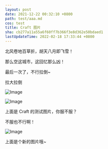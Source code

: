 ```yaml
---
layout: post
date: 2021-12-22 00:32:10 +0800
path: test/aaa.md
cos: test
title: Craft 图片
sha: cb277a11a55a6f60ff7b366f3e8d362e50bdaed1
lastUpdateTime: 2022-02-18 17:33:44 +0800
---
```




北风卷地百草折，胡天八月即飞雪！

那么空这城市，这回忆那么凶！

最后一次了，不行拉倒~

拉大拉倒

![Image](https://res.craft.do/user/full/747e0824-8866-cf67-b3ae-2e207380d1f9/doc/74363326-27d3-4061-b2b2-8a0674ec580b/A6226188-A6F5-4FD3-B6A3-E377E74C686E_2/DjmVSLnIGfcRNr0el4lEVOBh1UTdxRz23mhh3uFkTBcz/Image.png)



![Image](https://res.craft.do/user/full/747e0824-8866-cf67-b3ae-2e207380d1f9/doc/74363326-27d3-4061-b2b2-8a0674ec580b/EDB4DDB9-6941-46F1-B9BD-60E45CBB4908_2/ReHXD0XYRyUt8545pQsoxEuseyi8h5FXQObvTW3DApoz/Image.png)

上面是 Craft 的测试图片，你服不服？

不服也不行啊！

![Image](https://res.craft.do/user/full/747e0824-8866-cf67-b3ae-2e207380d1f9/doc/74363326-27d3-4061-b2b2-8a0674ec580b/6B41BDCA-FEF5-404E-B03A-65A2AF21BECD_2/xQPhnuAzv0rxPrxuPdt2FnQEmAqlAwTD0uHCRgzyFmwz/Image.png)

上面是个新的图片哦~